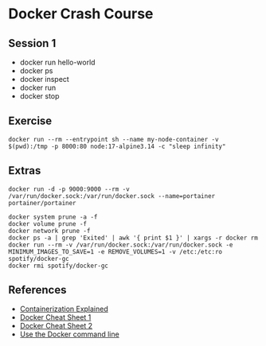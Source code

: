 # Docker Crash Course

## Session 1

- docker run hello-world
- docker ps
- docker inspect
- docker run 
- docker stop

## Exercise

```
docker run --rm --entrypoint sh --name my-node-container -v $(pwd):/tmp -p 8000:80 node:17-alpine3.14 -c "sleep infinity"
```

## Extras

```
docker run -d -p 9000:9000 --rm -v /var/run/docker.sock:/var/run/docker.sock --name=portainer portainer/portainer
```

```
docker system prune -a -f
docker volume prune -f
docker network prune -f
docker ps -a | grep 'Exited' | awk '{ print $1 }' | xargs -r docker rm
docker run --rm -v /var/run/docker.sock:/var/run/docker.sock -e MINIMUM_IMAGES_TO_SAVE=1 -e REMOVE_VOLUMES=1 -v /etc:/etc:ro spotify/docker-gc
docker rmi spotify/docker-gc
```

## References

- [Containerization Explained](https://www.youtube.com/watch?v=0qotVMX-J5s)
- [Docker Cheat Sheet 1](https://github.com/wsargent/docker-cheat-sheet)
- [Docker Cheat Sheet 2](https://collabnix.com/docker-cheatsheet/)
- [Use the Docker command line](https://docs.docker.com/engine/reference/commandline/cli/)
